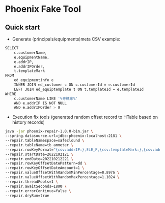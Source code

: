 # Phoenix Fake Tool

## Quick start

- Generate (principals/equipments)meta CSV example:

```bash
SELECT
    c.customerName,
    e.equipmentName,
    e.addrIP,
    e.addrIPOrder,
    t.templateMark
FROM
    ed_equipmentinfo e
    INNER JOIN ed_customer c ON c.customerId = e.customerId
    LEFT JOIN ed_equiptemplate t ON t.templateId = e.templateId 
WHERE
    c.customerName LIKE '%粤樵东%' 
    AND e.addrIP IS NOT NULL 
    AND e.addrIPOrder > 0
```

- Execution fix tools (generated random offset record to HTable based on history records)

```bash
java -jar phoenix-repair-1.0.0-bin.jar \
--spring.datasource.url=jdbc:phoenix:localhost:2181 \
--repair.tableNamespace=safeclound \
--repair.tableName=tb_ammeter \
--repair.rowKeyFormat="{csv:addrIP:},ELE_P,{csv:templateMark:},{csv:addrIPOrder:%02d},{date:yyyyMMddHHmmssSSS}" \
--repair.startDate=2022102121 \
--repair.endDate=202210212221 \
--repair.rowKeyOffsetDatePattern=dd \
--repair.rowKeyOffsetDateAmcount=1 \
--repair.valueOffsetWithRandomMinPercentage=0.8976 \
--repair.valueOffsetWithRandomMaxPercentage=1.1024 \
--repair.threadPools=1 \
--repair.awaitSeconds=1800 \
--repair.errorContinue=false \
--repair.dryRun=true
```
